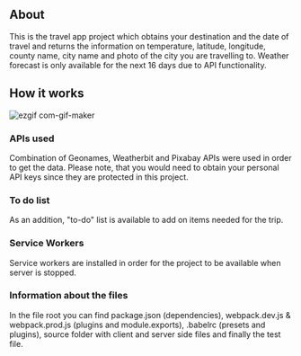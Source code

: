 ## About

This is the travel app project which obtains your destination and the date of travel and returns the information on temperature, latitude, longitude, county name, city name and photo of the city you are travelling to. Weather forecast is only available for the next 16 days due to API functionality. 

## How it works

![ezgif com-gif-maker](https://user-images.githubusercontent.com/71527795/102691315-6d3d4880-4203-11eb-9e63-21049cfea4ca.gif)

### APIs used 
Combination of Geonames, Weatherbit and Pixabay APIs were used in order to get the data. 
Please note, that you would need to obtain your personal API keys since they are protected in this project.

### To do list
As an addition, "to-do" list is available to add on items needed for the trip.

### Service Workers
Service workers are installed in order for the project to be available when server is stopped. 

### Information about the files
In the file root you can find package.json (dependencies), webpack.dev.js & webpack.prod.js (plugins and module.exports), .babelrc (presets and plugins), source folder with client and server side files and finally the test file. 



